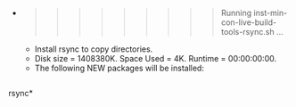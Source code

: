 * >>>>>>>>> Running inst-min-con-live-build-tools-rsync.sh ...
  * Install rsync to copy directories.
  * Disk size = 1408380K. Space Used = 4K. Runtime = 00:00:00:00.
  * The following NEW packages will be installed:
  ```bash
rsync*
  ```
